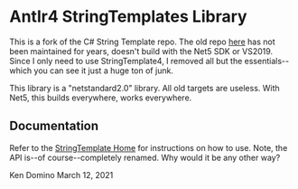 # Antlr4 StringTemplates Library

This is a fork of the C# String Template repo. The old repo [here](https://github.com/antlr/antlrcs)
has not been maintained for years, doesn't build with the
Net5 SDK or VS2019. Since I only need to use StringTemplate4,
I removed all but the essentials--which you can see it just a huge
ton of junk.

This library is a "netstandard2.0" library. All old targets are useless.
With Net5, this builds everywhere, works everywhere.

## Documentation

Refer to the [StringTemplate Home](http://www.stringtemplate.org/) for
instructions on how to use. Note, the API is--of course--completely renamed.
Why would it be any other way?


Ken Domino
March 12, 2021
